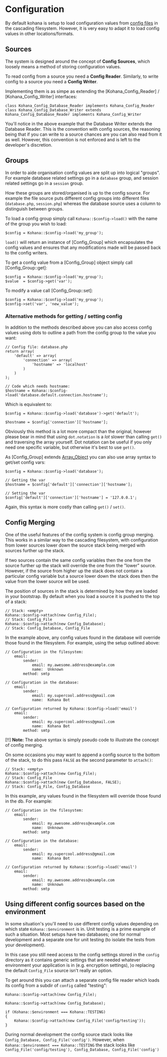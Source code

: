 # Configuration

By default kohana is setup to load configuration values from [config files](files/config) in the
cascading filesystem.  However, it is very easy to adapt it to load config values in other 
locations/formats.

## Sources

The system is designed around the concept of **Config Sources**, which loosely means a method of
storing configuration values.

To read config from a source you need a **Config Reader**. Similarly, to write config to a source
you need a **Config Writer**.

Implementing them is as simpe as extending the 
[Kohana_Config_Reader] / [Kohana_Config_Writer] interfaces:

	class Kohana_Config_Database_Reader implements Kohana_Config_Reader
	class Kohana_Config_Database_Writer extends Kohana_Config_Database_Reader implements Kohana_Config_Writer

You'll notice in the above example that the Database Writer extends the Database Reader. 
This is the convention with config sources, the reasoning being that if you can write to a 
source chances are you can also read from it as well. However, this convention is not enforced 
and is left to the developer's discretion.

## Groups

In order to aide organisation config values are split up into logical "groups".  For example
database related settings go in a `database` group, and session related settings go in a 
`session` group.

How these groups are stored/organised is up to the config source.  For example the file source
puts different config groups into different files (`database.php`, `session.php`) whereas
the database source uses a column to distinguish between groups.

To load a config group simply call `Kohana::$config->load()` with the name of the group you wish to load:

	$config = Kohana::$config->load('my_group');

`load()` will return an instance of [Config_Group] which encapsulates the config values and ensures
that any modifications made will be passed back to the config writers.

To get a config value from a [Config_Group] object simply call [Config_Group::get]:

	$config = Kohana::$config->load('my_group');
	$value  = $config->get('var');

To modify a value call [Config_Group::set]:

	$config = Kohana::$config->load('my_group');
	$config->set('var', 'new_value');

### Alternative methods for getting / setting config

In addition to the methods described above you can also access config values using dots to outline a path
from the config group to the value you want:

	// Config file: database.php
	return array(
		'default' => array(
			'connection' => array(
				'hostname' => 'localhost'
			)
		)
	);
	
	// Code which needs hostname:
	$hostname = Kohana::$config->load('database.default.connection.hostname');
	

Which is equivalent to:

	$config = Kohana::$config->load('database')->get('default');
	
	$hostname = $config['connection']['hostname'];

Obviously this method is a lot more compact than the original, however please bear in mind that using
`dot.notation` is a _lot_ slower than calling `get()` and traversing the array yourself.  Dot notation
can be useful if you only need one specific variable, but otherwise it's best to use `get()`.

As [Config_Group] extends [Array_Object](http://php.net/manual/en/class.arrayobject.php) you can also use array
syntax to get/set config vars:

	$config = Kohana::$config->load('database');
	
	// Getting the var
	$hostname = $config['default']['connection']['hostname'];
	
	// Setting the var
	$config['default']['connection']['hostname'] = '127.0.0.1';

Again, this syntax is more costly than calling `get()` / `set()`.

## Config Merging

One of the useful features of the config system is config group merging. This works in a similar way 
to the cascading filesystem, with configuration from lower sources lower down the source stack being 
merged with sources further up the stack.

If two sources contain the same config variables then the one from the source further up the stack will
override the one from the "lower" source.  However, if the source from higher up the stack does not contain
a particular config variable but a source lower down the stack does then the value from the lower source will
be used.

The position of sources in the stack is determined by how they are loaded in your bootstrap.
By default when you load a source it is pushed to the top of a stack:

    // Stack: <empty>
	Kohana::$config->attach(new Config_File);
	// Stack: Config_File
	Kohana::$config->attach(new Config_Database);
	// Stack: Config_Database, Config_File

In the example above, any config values found in the database will override those found in the filesystem.
For example, using the setup outlined above:

	// Configuration in the filesystem:
		email:
			sender: 
				email: my.awesome.address@example.com
				name:  Unknown
			method: smtp
	
	// Configuration in the database:
		email:
			sender:
				email: my.supercool.address@gmail.com
				name:  Kohana Bot
	
	// Configuration returned by Kohana::$config->load('email')
		email:
			sender:
				email: my.supercool.address@gmail.com
				name:  Kohana Bot
			method: smtp

[!!] **Note:** The above syntax is simply pseudo code to illustrate the concept of config merging.

On some occasions you may want to append a config source to the bottom of the stack, to do this pass `FALSE`
as the second parameter to `attach()`:

	// Stack: <empty>
	Kohana::$config->attach(new Config_File);
	// Stack: Config_File
	Kohana::$config->attach(new Config_Database, FALSE);
	// Stack: Config_File, Config_Database

In this example, any values found in the filesystem will override those found in the db. For example:

	// Configuration in the filesystem:
		email:
			sender: 
				email: my.awesome.address@example.com
				name:  Unknown
			method: smtp
	
	// Configuration in the database:
		email:
			sender:
				email: my.supercool.address@gmail.com
				name:  Kohana Bot
	
	// Configuration returned by Kohana::$config->load('email')
		email:
			sender:
				email: my.awesome.address@example.com
				name:  Unknown
			method: smtp

## Using different config sources based on the environment

In some situation's you'll need to use different config values depending on which state `Kohana::$environment`
is in. Unit testing is a prime example of such a situation. Most setups have two databases; one for normal
development and a separate one for unit testing (to isolate the tests from your development).

In this case you still need access to the config settings stored in the `config` directory as it contains generic
settings that are needed whatever environment your application is in (e.g. encryption settings),
)o replacing the default `Config_File` source isn't really an option.

To get around this you can attach a separate config file reader which loads its config from a subdir of `config` called
"testing":

	Kohana::$config->attach(new Config_File);
	
	Kohana::$config->attach(new Config_Database);
	
	if (Kohana::$environment === Kohana::TESTING)
	{
		Kohana::$config->attach(new Config_File('config/testing'));
	}

During normal development the config source stack looks like `Config_Database, Config_File('config')`.  However,
when `Kohana::$environment === Kohana::TESTING` the stack looks like `Config_File('config/testing'), Config_Database, Config_File('config')`
